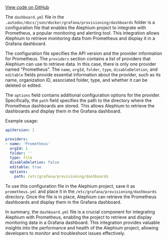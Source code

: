 [View code on GitHub](https://github.com/alephium/alephium/.autodoc/docs/json/docker/grafana/provisioning/dashboards)

The `dashboard.yml` file in the `.autodoc/docs/json/docker/grafana/provisioning/dashboards` folder is a configuration file that enables the Alephium project to integrate with Prometheus, a popular monitoring and alerting tool. This integration allows Alephium to retrieve monitoring data from Prometheus and display it in a Grafana dashboard.

The configuration file specifies the API version and the provider information for Prometheus. The `providers` section contains a list of providers that Alephium can use to retrieve data. In this case, there is only one provider named "Prometheus". The `name`, `orgId`, `folder`, `type`, `disableDeletion`, and `editable` fields provide essential information about the provider, such as its name, organization ID, associated folder, type, and whether it can be deleted or edited.

The `options` field contains additional configuration options for the provider. Specifically, the `path` field specifies the path to the directory where the Prometheus dashboards are stored. This allows Alephium to retrieve the dashboards and display them in the Grafana dashboard.

Example usage:

```yaml
apiVersion: 1

providers:
- name: 'Prometheus'
  orgId: 1
  folder: ''
  type: file
  disableDeletion: false
  editable: true
  options:
    path: /etc/grafana/provisioning/dashboards
```

To use this configuration file in the Alephium project, save it as `prometheus.yml` and place it in the `/etc/grafana/provisioning/dashboards` directory. Once the file is in place, Alephium can retrieve the Prometheus dashboards and display them in the Grafana dashboard.

In summary, the `dashboard.yml` file is a crucial component for integrating Alephium with Prometheus, enabling the project to retrieve and display monitoring data in a Grafana dashboard. This integration provides valuable insights into the performance and health of the Alephium project, allowing developers to monitor and troubleshoot issues effectively.
